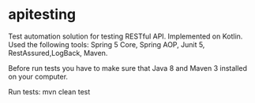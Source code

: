 # apitesting
Test automation solution for testing RESTful API. Implemented on Kotlin.
Used the following tools: Spring 5 Core, Spring AOP, Junit 5, RestAssured,LogBack, Maven.

Before run tests you have to make sure that Java 8 and Maven 3 installed on your computer.

Run tests:
mvn clean test
